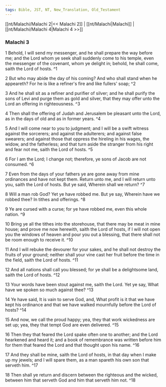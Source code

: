 ```yaml
---
tags: Bible, JST, NT, New_Translation, Old_Testament
---
```


[[nt/Malachi/Malachi 2|<< Malachi 2]] | [[nt/Malachi|Malachi]] | [[nt/Malachi/Malachi 4|Malachi 4 >>]]

### Malachi 3

1 Behold, I will send my messenger, and he shall prepare the way before me; and the Lord whom ye seek shall suddenly come to his temple, even the messenger of the covenant, whom ye delight in; behold, he shall come, saith the Lord of hosts.  ^1

2 But who may abide the day of his coming? And who shall stand when he appeareth? For he is like a refiner\'s fire and like fullers\' soap;  ^2

3 And he shall sit as a refiner and purifier of silver; and he shall purify the sons of Levi and purge them as gold and silver, that they may offer unto the Lord an offering in righteousness.  ^3

4 Then shall the offering of Judah and Jerusalem be pleasant unto the Lord, as in the days of old and as in former years.  ^4

5 And I will come near to you to judgment; and I will be a swift witness against the sorcerers; and against the adulterers; and against false swearers; and against those that oppress the hireling in his wages, the widow, and the fatherless; and that turn aside the stranger from his right and fear not me, saith the Lord of hosts.  ^5

6 For I am the Lord; I change not; therefore, ye sons of Jacob are not consumed.  ^6

7 Even from the days of your fathers ye are gone away from mine ordinances and have not kept them. Return unto me, and I will return unto you, saith the Lord of hosts. But ye said, Wherein shall we return?  ^7

8 Will a man rob God? Yet ye have robbed me. But ye say, Wherein have we robbed thee? In tithes and offerings.  ^8

9 Ye are cursed with a curse; for ye have robbed me, even this whole nation.  ^9

10 Bring ye all the tithes into the storehouse, that there may be meat in mine house; and prove me now herewith, saith the Lord of hosts, if I will not open you the windows of heaven and pour you out a blessing, that there shall not be room enough to receive it.  ^10

11 And I will rebuke the devourer for your sakes, and he shall not destroy the fruits of your ground; neither shall your vine cast her fruit before the time in the field, saith the Lord of hosts.  ^11

12 And all nations shall call you blessed; for ye shall be a delightsome land, saith the Lord of hosts.  ^12

13 Your words have been stout against me, saith the Lord. Yet ye say, What have we spoken so much against thee?  ^13

14 Ye have said, It is vain to serve God, and, What profit is it that we have kept his ordinance and that we have walked mournfully before the Lord of hosts?  ^14

15 And now, we call the proud happy; yea, they that work wickedness are set up; yea, they that tempt God are even delivered.  ^15

16 Then they that feared the Lord spake often one to another; and the Lord hearkened and heard it; and a book of remembrance was written before him for them that feared the Lord and that thought upon his name.  ^16

17 And they shall be mine, saith the Lord of hosts, in that day when I make up my jewels; and I will spare them, as a man spareth his own son that serveth him.  ^17

18 Then shall ye return and discern between the righteous and the wicked, between him that serveth God and him that serveth him not.  ^18

 
